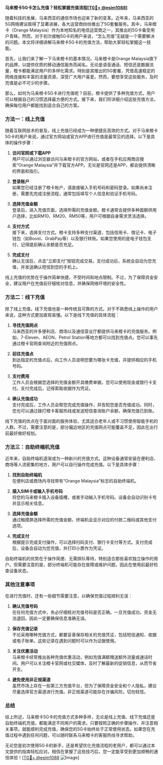 **马来橙卡5G卡怎么充值？轻松掌握充值流程[[TG💪+ @esim1088](https://t.me/s/esim1088)]**

随着科技的发展，马来西亚的通信市场也迎来了新的变革。近年来，马来西亚的5G网络建设取得了显著进展，各大运营商纷纷推出了5G套餐服务。其中，马来橙卡（Orange Malaysia）作为本地知名的电信运营商之一，其推出的5G卡备受用户青睐。然而，对于初次接触5G卡的用户来说，“怎么充值”无疑是一个需要解决的问题。本文将详细讲解马来橙卡5G卡的充值方法，帮助大家轻松掌握这一技能。

首先，让我们来了解一下马来橙卡的基本情况。马来橙卡是Orange Malaysia旗下的品牌，以提供优质的移动通信服务而闻名。无论是语音通话、短信还是数据流量，橙卡都能满足用户的多样化需求。特别是其推出的5G套餐，凭借高速稳定的网络连接和丰富的流量资源，深受广大用户喜爱。然而，要想享受这些服务，及时充值是必不可少的步骤。

那么，如何为马来橙卡5G卡进行充值呢？目前，橙卡提供了多种充值方式，用户可以根据自己的习惯选择最方便的方式。接下来，我们将详细介绍这些充值方法，确保每位用户都能找到适合自己的方案。

### 方法一：线上充值

随着互联网技术的普及，线上充值已经成为一种便捷且高效的方式。对于马来橙卡5G卡的用户来说，通过官方网站或官方APP进行充值是最常见的选择。以下是具体的操作步骤：

1. **访问官网或下载APP**  
   用户可以通过浏览器访问马来橙卡的官方网站，或者在手机应用商店搜索“Orange Malaysia”并下载官方APP。无论是官网还是APP，都会提供清晰的界面和指引。

2. **登录账户**  
   如果您已经注册了橙卡账户，请直接输入手机号码和密码登录。如果尚未注册，需要先完成注册流程，通常包括填写个人信息和验证手机号码。

3. **选择充值金额**  
   登录后，进入充值页面，选择所需的充值金额。橙卡通常会提供多种面额供用户选择，比如RM10、RM20、RM50等，用户可根据自身需求灵活选择。

4. **支付方式**  
   接下来，选择支付方式。橙卡支持多种支付渠道，包括信用卡、借记卡、电子钱包（如Boost、GrabPay等）以及银行转账。如果您使用的是电子钱包支付，记得提前确认余额是否充足。

5. **完成支付**  
   确认无误后，点击“立即支付”按钮完成交易。支付成功后，系统会自动为您充值，并发送确认短信到您的手机上。

线上充值的优势在于操作简单快捷，不受时间和地点限制。不过，为了保障资金安全，建议用户在充值前仔细核对信息，并确保网络环境的安全性。

### 方法二：线下充值

除了线上充值，线下充值也是一种传统且可靠的方式。对于不熟悉线上操作的用户来说，这种方式更加直观易懂。以下是线下充值的具体流程：

1. **寻找充值网点**  
   马来西亚的许多便利店、商场以及通信营业厅都提供马来橙卡的充值服务。例如，7-Eleven、AEON、Petrol Station等地方都可以找到充值点。您可以事先通过橙卡官网查询附近的充值网点。

2. **前往充值点**  
   到达指定的充值点后，向工作人员说明您要为哪张卡充值，并提供相应的手机号码。

3. **支付费用**  
   工作人员会根据您选择的充值金额开具缴费单据，您可以使用现金或银行卡支付。支付完成后，记得索取收据作为凭证。

4. **确认充值成功**  
   支付完成后，工作人员会帮您完成充值操作，并告知您是否充值成功。同时，您也可以通过拨打橙卡客服热线或发送短信查询账户余额，确保充值已到账。

线下充值的优点在于面对面的服务体验，尤其适合老年人或不习惯使用智能手机的人群。不过，需要注意的是，部分偏远地区的充值网点可能覆盖不足，因此在出行前最好做好规划。

### 方法三：自助终端机充值

近年来，自助终端机逐渐成为一种新兴的充值方式。这种设备通常安装在便利店、商场等人流密集的地方，用户可以自行操作完成充值。以下是具体步骤：

1. **找到自助终端机**  
   在便利店或商场内寻找带有“Orange Malaysia”标志的自助终端机。

2. **插入SIM卡或输入手机号码**  
   将您的马来橙卡插入设备插槽，或者手动输入手机号码。设备会自动识别卡号并显示相关信息。

3. **选择充值金额**  
   通过触摸屏选择所需的充值金额，终端机会显示对应的付款二维码或其他支付选项。

4. **完成支付**  
   根据提示完成支付操作，可以选择扫码支付、银行卡支付等方式。支付完成后，设备会自动为您充值，并打印小票作为凭证。

自助终端机的优势在于操作简便、无需排队等待，特别适合那些喜欢独立操作的用户。但需要注意的是，部分终端机可能存在故障或维护问题，因此在使用前最好检查设备状态。

### 其他注意事项

在进行充值时，还有一些细节需要注意，以确保充值过程顺利无误：

1. **确认充值号码**  
   在任何充值方式中，务必仔细核对充值号码是否正确。一旦充值成功，资金无法退回，因此一定要确保信息准确无误。

2. **保存充值记录**  
   不论采用哪种充值方式，都要妥善保存相关的充值凭证，包括短信通知、收据或电子账单。这些记录在遇到问题时可以作为证据使用。

3. **关注优惠活动**  
   马来橙卡经常推出各种充值优惠活动，例如充值满额赠送额外流量或通话时间。用户可以关注橙卡官网或社交媒体，及时了解最新的促销信息，从而节省开支。

4. **避免使用非正规渠道**  
   虽然市场上存在一些第三方充值平台，但为了保障资金安全和个人隐私，建议尽量选择官方渠道进行充值。非正规渠道可能存在诈骗风险，切勿轻信。

### 总结

综上所述，马来橙卡5G卡的充值方式多种多样，无论是线上充值、线下充值还是自助终端机充值，都能满足不同用户的需求。只要按照正确的步骤操作，并注意相关事项，就能顺利完成充值，确保您的5G卡始终处于正常使用状态。如果您在充值过程中遇到任何问题，可以随时联系马来橙卡的客服热线寻求帮助。

无论您是初次使用5G卡的新手，还是希望优化充值流程的老用户，都可以通过本文提供的指南轻松应对。相信在掌握了这些技巧后，您一定能享受到更加顺畅的通信体验！[[TG💪+ @esim1088](https://t.me/s/esim1088) ![Image](https://i.postimg.cc/4NQfJmqS/Snipaste-2025-05-13-00-14-12.png)]